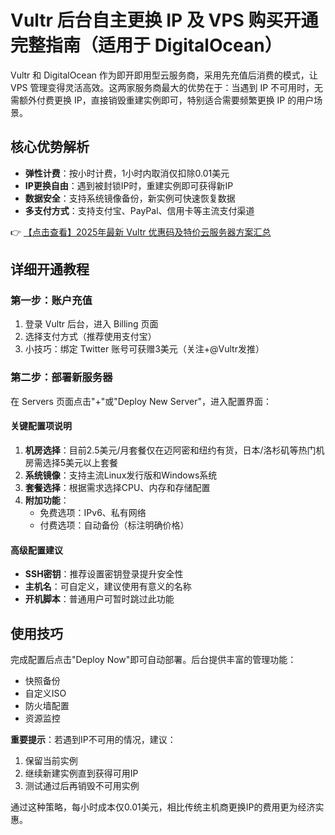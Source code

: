 # Vultr 后台自主更换 IP 及 VPS 购买开通完整指南（适用于 DigitalOcean）

Vultr 和 DigitalOcean 作为即开即用型云服务商，采用先充值后消费的模式，让 VPS 管理变得灵活高效。这两家服务商最大的优势在于：当遇到 IP 不可用时，无需额外付费更换 IP，直接销毁重建实例即可，特别适合需要频繁更换 IP 的用户场景。

## 核心优势解析

- **弹性计费**：按小时计费，1小时内取消仅扣除0.01美元
- **IP更换自由**：遇到被封锁IP时，重建实例即可获得新IP
- **数据安全**：支持系统镜像备份，新实例可快速恢复数据
- **多支付方式**：支持支付宝、PayPal、信用卡等主流支付渠道

👉 [【点击查看】2025年最新 Vultr 优惠码及特价云服务器方案汇总](https://bit.ly/VuLtr)

## 详细开通教程

### 第一步：账户充值

1. 登录 Vultr 后台，进入 Billing 页面
2. 选择支付方式（推荐使用支付宝）
3. 小技巧：绑定 Twitter 账号可获赠3美元（关注+@Vultr发推）

### 第二步：部署新服务器

在 Servers 页面点击"+"或"Deploy New Server"，进入配置界面：

#### 关键配置项说明

1. **机房选择**：目前2.5美元/月套餐仅在迈阿密和纽约有货，日本/洛杉矶等热门机房需选择5美元以上套餐
2. **系统镜像**：支持主流Linux发行版和Windows系统
3. **套餐选择**：根据需求选择CPU、内存和存储配置
4. **附加功能**：
   - 免费选项：IPv6、私有网络
   - 付费选项：自动备份（标注明确价格）

#### 高级配置建议

- **SSH密钥**：推荐设置密钥登录提升安全性
- **主机名**：可自定义，建议使用有意义的名称
- **开机脚本**：普通用户可暂时跳过此功能

## 使用技巧

完成配置后点击"Deploy Now"即可自动部署。后台提供丰富的管理功能：

- 快照备份
- 自定义ISO
- 防火墙配置
- 资源监控

**重要提示**：若遇到IP不可用的情况，建议：
1. 保留当前实例
2. 继续新建实例直到获得可用IP
3. 测试通过后再销毁不可用实例

通过这种策略，每小时成本仅0.01美元，相比传统主机商更换IP的费用更为经济实惠。